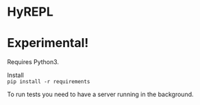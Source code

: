 HyREPL 
======
  
Experimental! 
=============
Requires Python3.  
  
Install  
`pip install -r requirements`  

To run tests you need to have a server running in the background.